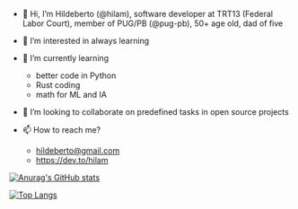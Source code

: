 - 👋 Hi, I’m Hildeberto (@hilam), software developer at TRT13 (Federal Labor Court), member of PUG/PB (@pug-pb), 50+ age old, dad of five

- 👀 I’m interested in always learning

- 🌱 I’m currently learning 
  * better code in Python
  * Rust coding
  * math for ML and IA

- 💞️ I’m looking to collaborate on predefined tasks in open source projects

- 📫 How to reach me? 
  * hildeberto@gmail.com
  * https://dev.to/hilam

[![Anurag's GitHub stats](https://github-readme-stats.vercel.app/api?username=hilam)](https://github.com/anuraghazra/github-readme-stats)

[![Top Langs](https://github-readme-stats.vercel.app/api/top-langs/?username=hilam)](https://github.com/anuraghazra/github-readme-stats)

<!---
hilam/hilam is a ✨ special ✨ repository because its `README.md` (this file) appears on your GitHub profile.
You can click the Preview link to take a look at your changes.
--->

